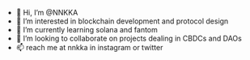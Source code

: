 - 👋 Hi, I’m @NNKKA
- 👀 I’m interested in blockchain development and protocol design
- 🌱 I’m currently learning solana and fantom
- 💞️ I’m looking to collaborate on projects dealing in CBDCs and DAOs
- 📫 reach me at nnkka in instagram or twitter


